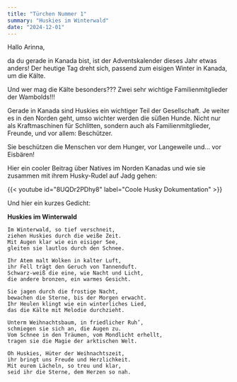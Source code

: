 ```yaml
---
title: "Türchen Nummer 1"
summary: "Huskies im Winterwald"
date: "2024-12-01"
---
```


Hallo Arinna,

da du gerade in Kanada bist, ist der Adventskalender dieses Jahr etwas anders!
Der heutige Tag dreht sich, passend zum eisigen Winter in Kanada, um die Kälte.

Und wer mag die Kälte besonders???
Zwei sehr wichtige Familienmitglieder der Wambolds!!!

Gerade in Kanada sind Huskies ein wichtiger Teil der Gesellschaft. Je weiter es in den Norden geht, umso wichter werden die süßen Hunde. Nicht nur als Kraftmaschinen für Schlitten, sondern auch als Familienmitglieder, Freunde, und vor allem: Beschützer.

Sie beschützen die Menschen vor dem Hunger, vor Langeweile und... vor Eisbären!

Hier ein cooler Beitrag über Natives im Norden Kanadas und wie sie zusammen mit ihrem Husky-Rudel auf Jadg gehen:

{{< youtube id="8UQDr2PDhy8" label="Coole Husky Dokumentation" >}}

Und hier ein kurzes Gedicht:

**Huskies im Winterwald**

```
Im Winterwald, so tief verschneit,
ziehen Huskies durch die weiße Zeit.
Mit Augen klar wie ein eisiger See,
gleiten sie lautlos durch den Schnee.

Ihr Atem malt Wolken in kalter Luft,
ihr Fell trägt den Geruch von Tannenduft.
Schwarz-weiß die eine, wie Nacht und Licht,
die andere bronzen, ein warmes Gesicht.

Sie jagen durch die frostige Nacht,
bewachen die Sterne, bis der Morgen erwacht.
Ihr Heulen klingt wie ein winterliches Lied,
das die Kälte mit Melodie durchzieht.

Unterm Weihnachtsbaum, in friedlicher Ruh’,
schmiegen sie sich an, die Augen zu.
Vom Schnee in den Träumen, vom Mondlicht erhellt,
tragen sie die Magie der arktischen Welt.

Oh Huskies, Hüter der Weihnachtszeit,
ihr bringt uns Freude und Herzlichkeit.
Mit eurem Lächeln, so treu und klar,
seid ihr die Sterne, dem Herzen so nah.
```
